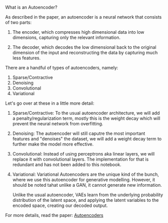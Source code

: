 What is an Autoencoder? 

As described in the paper, an autoencoder is a neural network that consists of two parts:

1. The encoder, which compresses high dimensional data into low dimensions, capturing only the relevant information.

2. The decoder, which decodes the low dimensional back to the original dimension of the input and reconstructing the data by capturing much less features. 

There are a handful of types of autoencoders, namely: 
1. Sparse/Contractive
2. Denoising 
3. Convolutional
4. Variational 

Let's go over at these in a little more detail: 

1. Sparse/Contractive: To the usual autoencoder architecture, we will add a penalty/regularization term, mostly this is the weight decay which will prevent the neural network from overfitting. 

2. Denoising: The autoencoder will still caputre the most important features and "denoises" the dataset, we will add a weight decay term to further make the model more effective. 

3. Convolutional: Instead of using perceptrons aka linear layers, we will replace it with convolutional layers. The implementation for that is redundant and has not been added to this notebook.

4. Variational: Variational Autoencoders are the unique kind of the bunch, where we use this autoencoder for generative modelling. However, it should be noted tahat unlike a GAN, it cannot generate new information. 
    
    Unlike the usual autoencoder, VAEs learn from the underlying probability distribution of the latent space, and applying the latent variables to the encoded space, creating our decoded output. 

For more details, read the paper: [Autoencoders](https://arxiv.org/abs/2003.05991)